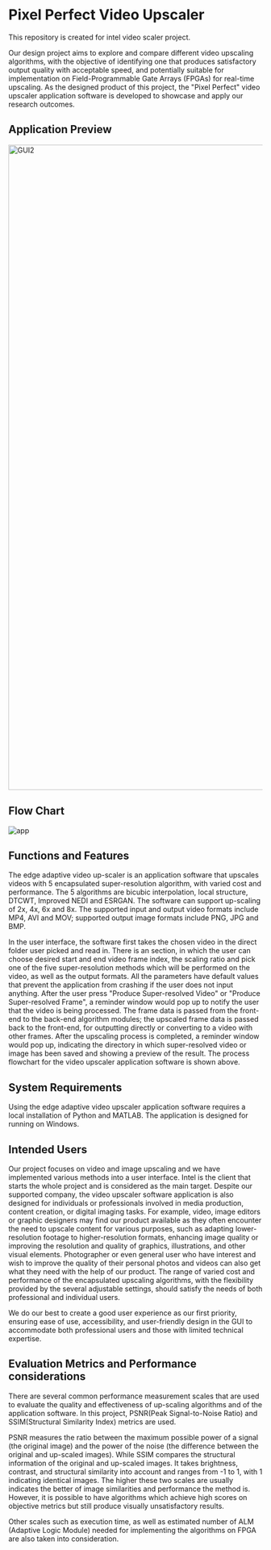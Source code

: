# Pixel Perfect Video Upscaler
This repository is created for intel video scaler project.

Our design project aims to explore and compare different video upscaling algorithms, with the objective of identifying one that produces satisfactory output quality with acceptable speed, and potentially suitable for implementation on Field-Programmable Gate Arrays (FPGAs) for real-time upscaling. As the designed product of this project, the "Pixel Perfect" video upscaler application software is developed to showcase and apply our research outcomes.

## Application Preview
<img width="1280" alt="GUI2" src="https://github.com/jiaqige0612/VideoScaler/assets/43089087/7417db21-74b1-45f9-9246-4aec7ab45c76">

## Flow Chart
![app](https://github.com/jiaqige0612/VideoScaler/assets/43089087/b2397904-ea57-465b-bf2a-2591eb7e6f4b)

## Functions and Features
The edge adaptive video up-scaler is an application software that upscales videos with 5 encapsulated super-resolution algorithm, with varied cost and performance. The 5 algorithms are bicubic interpolation, local structure, DTCWT, Improved NEDI and ESRGAN. The software can support up-scaling of 2x, 4x, 6x and 8x. The supported input and output video formats include MP4, AVI and MOV; supported output image formats include PNG, JPG and BMP.

In the user interface, the software first takes the chosen video in the direct folder user picked and read in. There is an section, in which the user can choose desired start and end video frame index, the scaling ratio and pick one of the five super-resolution methods which will be performed on the video, as well as the output formats. All the parameters have default values that prevent the application from crashing if the user does not input anything. After the user press "Produce Super-resolved Video" or "Produce Super-resolved Frame", a reminder window would pop up to notify the user that the video is being processed. The frame data is passed from the front-end to the back-end algorithm modules; the upscaled frame data is passed back to the front-end, for outputting directly or converting to a video with other frames. After the upscaling process is completed, a reminder window would pop up, indicating the directory in which super-resolved video or image has been saved and showing a preview of the result. The process flowchart for the video upscaler application software is shown above.

## System Requirements
Using the edge adaptive video upscaler application software requires a local installation of Python and MATLAB. The application is designed for running on Windows. 

## Intended Users
Our project focuses on video and image upscaling and we have implemented various methods into a user interface. Intel is the client that starts the whole project and is considered as the main target. Despite our supported company, the video upscaler software application is also designed for individuals or professionals involved in media production, content creation, or digital imaging tasks. For example, video, image editors or graphic designers may find our product available as they often encounter the need to upscale content for various purposes, such as adapting lower-resolution footage to higher-resolution formats, enhancing image quality or improving the resolution and quality of graphics, illustrations, and other visual elements. Photographer or even general user who have interest and wish to improve the quality of their personal photos and videos can also get what they need with the help of our product. The range of varied cost and performance of the encapsulated upscaling algorithms, with the flexibility provided by the several adjustable settings, should satisfy the needs of both professional and individual users.
 
We do our best to create a good user experience as our first priority, ensuring ease of use, accessibility, and user-friendly design in the GUI to accommodate both professional users and those with limited technical expertise.

## Evaluation Metrics and Performance considerations
There are several common performance measurement scales that are used to evaluate the quality and effectiveness of up-scaling algorithms and of the application software. In this project, PSNR(Peak Signal-to-Noise Ratio) and SSIM(Structural Similarity Index) metrics are used. 

PSNR measures the ratio between the maximum possible power of a signal (the original image) and the power of the noise (the difference between the original and up-scaled images). While SSIM compares the structural information of the original and up-scaled images. It takes brightness, contrast, and structural similarity into account and ranges from -1 to 1, with 1 indicating identical images. The higher these two scales are usually indicates the better of image similarities and performance the method is. However, it is possible to have algorithms which achieve high scores on objective metrics but still produce visually unsatisfactory results.

Other scales such as execution time, as well as estimated number of ALM (Adaptive Logic Module) needed for implementing the algorithms on FPGA are also taken into consideration.
